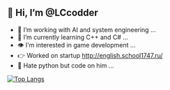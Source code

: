 ## 👋 Hi, I’m @LCcodder
- 👀 I’m working with AI and system engineering ...
- 🌱 I’m currently learning C++ and C# ...
- 👁️ I'm interested in game development ...
- 👉 Worked on startup http://english.school1747.ru/
- 🐍 Hate python but code on him ...

[![Top Langs](https://github-readme-stats.vercel.app/api/top-langs/?username=LCcodder&langs_count=10)](https://github.com/LCcodder/github-readme-stats)

<!---
LCcodder/LCcodder is a ✨ special ✨ repository because its `README.md` (this file) appears on your GitHub profile.
You can click the Preview link to take a look at your changes.
--->
